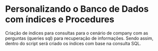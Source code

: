 # Personalizando o Banco de Dados com índices e Procedures

Criação de índices para consultas para o cenário de company com as perguntas (queries sql) para recuperação de informações. 
Sendo assim, dentro do script será criado os índices com base na consulta SQL.  

